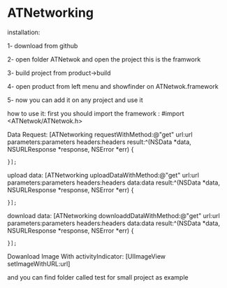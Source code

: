 # ATNetworking

installation:

1- download from github

2- open folder ATNetwok and open the project this is the framwork 

3- build project from product->build

4- open product from left menu and showfinder on ATNetwok.framework

5- now you can add it on any project and use it 

how to use it:
first you should import the framework : #import <ATNetwok/ATNetwok.h>

Data Request:
[ATNetworking requestWithMethod:@"get" url:url parameters:parameters headers:headers result:^(NSData *data, NSURLResponse *response, NSError *err) {
      
    }];


upload data:
[ATNetworking uploadDataWithMethod:@"get" url:url parameters:parameters headers:headers data:data result:^(NSData *data, NSURLResponse *response, NSError *err) {
      
    }];
    
download data:
[ATNetworking downloaddDataWithMethod:@"get" url:url parameters:parameters headers:headers data:data result:^(NSData *data, NSURLResponse *response, NSError *err) {
      
    }];
    
    
 Dowanload Image With activityIndicator:
 [UIImageView setImageWithURL:url]
 
 and you can find folder called test for small project as example 

